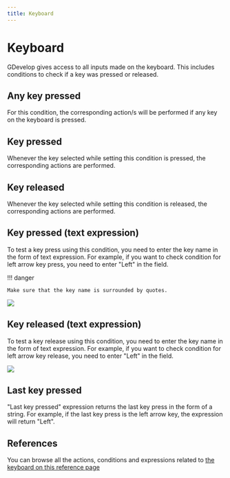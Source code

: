 ```yaml
---
title: Keyboard
---
```

# Keyboard

GDevelop gives access to all inputs made on the keyboard. This includes conditions to check if a key was pressed or released.

## Any key pressed

For this condition, the corresponding action/s will be performed if any key on the keyboard is pressed.

## Key pressed

Whenever the key selected while setting this condition is pressed, the corresponding actions are performed.

## Key released

Whenever the key selected while setting this condition is released, the corresponding actions are performed.

## Key pressed (text expression)

To test a key press using this condition, you need to enter the key name in the form of text expression. For example, if you want to check condition for left arrow key press, you need to enter "Left" in the field.

!!! danger

    Make sure that the key name is surrounded by quotes.

![](/gdevelop5/all-features/annotation_2019-06-20_191229.png)

## Key released (text expression)

To test a key release using this condition, you need to enter the key name in the form of text expression. For example, if you want to check condition for left arrow key release, you need to enter "Left" in the field.

![](/gdevelop5/all-features/annotation_2019-06-20_191302.png)

## Last key pressed

"Last key pressed" expression returns the last key press in the form of a string. For example, if the last key press is the left arrow key, the expression will return "Left".

## References

You can browse all the actions, conditions and expressions related to [the keyboard on this reference page](/gdevelop5/all-features/keyboard/reference/)
